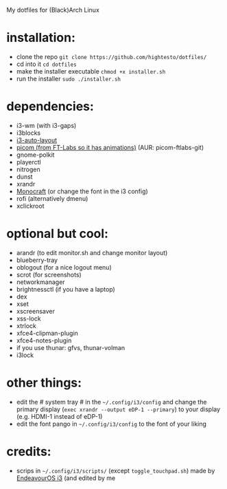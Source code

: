 My dotfiles for (Black)Arch Linux

installation:
=
- clone the repo
`git clone https://github.com/hightesto/dotfiles/`
- cd into it
`cd dotfiles`
- make the installer executable
`chmod +x installer.sh`
- run the installer
`sudo ./installer.sh`

dependencies:
=
- i3-wm (with i3-gaps)
- i3blocks
- [i3-auto-layout](https://github.com/chmln/i3-auto-layout)
- [picom (from FT-Labs so it has animations)](https://github.com/ft-labs/picom) (AUR: picom-ftlabs-git)
- gnome-polkit
- playerctl
- nitrogen
- dunst
- xrandr
- [Monocraft](https://github.com/IdreesInc/Monocraft) (or change the font in the i3 config)
- rofi (alternatively dmenu)
- xclickroot

optional but cool:
=
- arandr (to edit monitor.sh and change monitor layout)
- blueberry-tray
- oblogout (for a nice logout menu)
- scrot (for screenshots)
- networkmanager
- brightnessctl (if you have a laptop)
- dex
- xset
- xscreensaver
- xss-lock
- xtrlock
- xfce4-clipman-plugin
- xfce4-notes-plugin
- if you use thunar: gfvs, thunar-volman
- i3lock

other things:
=
- edit the # system tray # in the `~/.config/i3/config` and change the primary display (`exec xrandr --output eDP-1 --primary`) to your display (e.g. HDMI-1 instead of eDP-1)
- edit the font pango in `~/.config/i3/config` to the font of your liking

credits:
=
- scrips in `~/.config/i3/scripts/` (except `toggle_touchpad.sh`) made by [EndeavourOS i3](https://github.com/endeavouros-team/endeavouros-i3wm-setup) (and edited by me
